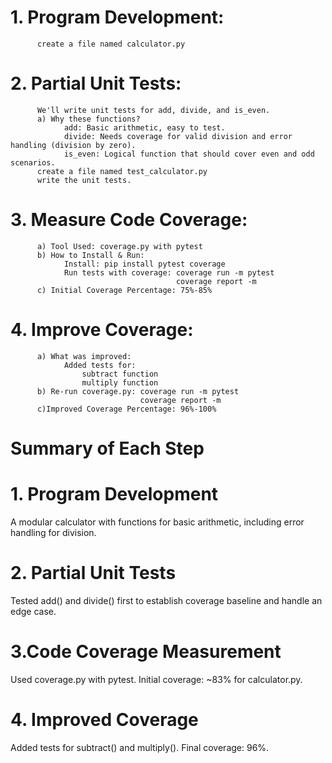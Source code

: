 # 1. Program Development:
          create a file named calculator.py 

# 2. Partial Unit Tests:
          We'll write unit tests for add, divide, and is_even.
          a) Why these functions?
                add: Basic arithmetic, easy to test.
                divide: Needs coverage for valid division and error handling (division by zero).
                is_even: Logical function that should cover even and odd scenarios.
          create a file named test_calculator.py 
          write the unit tests.

# 3. Measure Code Coverage:
          a) Tool Used: coverage.py with pytest
          b) How to Install & Run:
                Install: pip install pytest coverage
                Run tests with coverage: coverage run -m pytest
                                         coverage report -m
          c) Initial Coverage Percentage: 75%-85%
# 4. Improve Coverage:
          a) What was improved:
                Added tests for:
                    subtract function
                    multiply function
          b) Re-run coverage.py: coverage run -m pytest
                                 coverage report -m
          c)Improved Coverage Percentage: 96%-100%
# Summary of Each Step
# 1. Program Development
A modular calculator with functions for basic arithmetic, including error handling for division.
# 2. Partial Unit Tests
Tested add() and divide() first to establish coverage baseline and handle an edge case.
# 3.Code Coverage Measurement
Used coverage.py with pytest. Initial coverage: ~83% for calculator.py.
# 4. Improved Coverage
Added tests for subtract() and multiply(). Final coverage: 96%.






